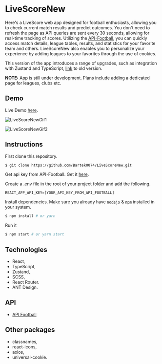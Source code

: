 # LiveScoreNew 

Here's a LiveScore web app designed for football enthusiasts, allowing you to check current match results and predict outcomes. You don't need to refresh the page as API queries are sent every 30 seconds, allowing for real-time tracking of scores. Utilizing the [API-Football](https://www.api-football.com/), you can quickly access match details, league tables, results, and statistics for your favorite team and others. LiveScoreNew also enables you to personalize your experience by adding leagues to your favorites through the use of cookies.

This version of the app introduces a range of upgrades, such as integration with Zustand and TypeScript, [link](https://github.com/Bartek0074/LiveScore/) to old version.

**NOTE:** App is still under development. Plans include adding a dedicated page for leagues, clubs etc.

## Demo

Live Demo [here](https://bartek0074-livescorenew.netlify.app/).

![LiveScoreNewGif1](https://github.com/Bartek0074/LiveScoreNew/assets/88652468/66e2df4b-a60a-4f6d-aafe-5eaa5da4266f)

![LiveScoreNewGif2](https://github.com/Bartek0074/LiveScoreNew/assets/88652468/4f58f549-b718-45a0-b321-2f73dd993eba)
## Instructions

First clone this repository.

```bash
$ git clone https://github.com/Bartek0074/LiveScoreNew.git
```

Get api key from API-Football. Get it [here](https://www.api-football.com/).

Create a .env file in the root of your project folder and add the following.

```
REACT_APP_API_KEY=[YOUR_API_KEY_FROM_API_FOOTBALL]
```

Install dependencies. Make sure you already have [`nodejs`](https://nodejs.org/en/) & [`npm`](https://www.npmjs.com/) installed in your system.

```bash
$ npm install # or yarn
```

Run it

```bash
$ npm start # or yarn start
```


## Technologies

- React,
- TypeScript,
- Zustand,
- SCSS,
- React Router.
- ANT Design.

## API

- [API Football](https://www.api-football.com/)
 
## Other packages

- classnames,
- react-icons,
- axios,
- universal-cookie.
